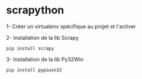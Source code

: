 # scrapython
1- Créer un virtualenv spécifique au projet et l'activer

2- Installation de la lib Scrapy

    pip install scrapy

3- Installation de la lib Py32Win

    pip install pypiwin32
    
    